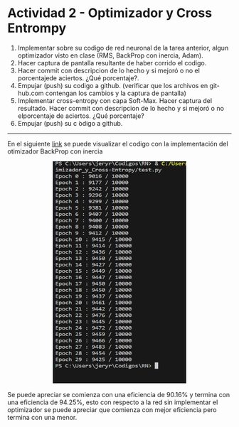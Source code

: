 # Actividad 2 - Optimizador y Cross Entrompy

1.  Implementar sobre su codigo de red neuronal de la tarea anterior, algun optimizador visto en clase (RMS, BackProp con inercia, Adam).
2.  Hacer captura de pantalla resultante de haber corrido el codigo.
3.  Hacer commit con descripcion de lo hecho y si mejoró o no el porcentajede aciertos. ¿Qué porcentaje?.
4.  Empujar  (push)  su  codigo  a  github.   (verificar  que  los  archivos  en  git-hub.com contengan los cambios y la captura de pantalla)
5.  Implementar cross-entropy con capa Soft-Max.  Hacer captura del resultado.   Hacer  commit  con  descripcion  de  lo  hecho  y  si  mejoró  o  no  elporcentaje de aciertos.  ¿Qué porcentaje?
6.  Empujar (push) su c ́odigo a github.

---

En el siguiente [link](https://github.com/Jeremy-22/RN/blob/main/Git_y_documentaci%C3%B3n_de_RNA/PRN1.py)
se puede visualizar el codigo con la implementación del otimizador BackProp con inercia
<p align="center">
  <img src="Evidencia.png" width="300" height="500" />
</p>
Se puede apreciar se comienza con una eficiencia de 90.16% y termina con una eficiencia de 94.25%, esto con respecto a la red sin implementar el optimizador se puede apreciar que comienza con mejor eficiencia pero termina con una menor.